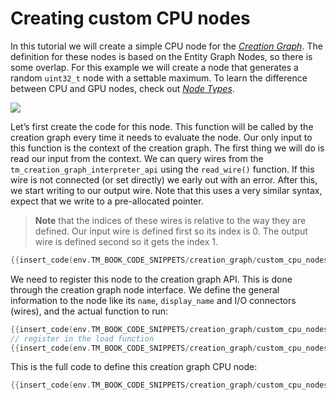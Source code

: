 # Creating custom CPU nodes

In this tutorial we will create a simple CPU node for the [*Creation Graph*]({{base_url}}/creation_graphs/concept.html). The definition for these nodes is based on the Entity Graph Nodes, so there is some overlap. For this example we will create a node that generates a random `uint32_t` node with a settable maximum. To learn the difference between CPU and GPU nodes, check out [*Node Types*]({{base_url}}/creation_graphs/node_types.html).

![](https://www.dropbox.com/s/04s5rzhmg9iwz68/tut_creation_graph_cpu_random.png?raw=1)

Let’s first create the code for this node. This function will be called by the creation graph every time it needs to evaluate the node. Our only input to this function is the context of the creation graph. The first thing we will do is read our input from the context. We can query wires from the `tm_creation_graph_interpreter_api` using the `read_wire()` function. If this wire is not connected (or set directly) we early out with an error. After this, we start writing to our output wire. Note that this uses a very similar syntax, expect that we write to a pre-allocated pointer.

> **Note** that the indices of these wires is relative to the way they are defined. Our input wire is defined first so its index is 0. The output wire is defined second so it gets the index 1.

```c
{{insert_code(env.TM_BOOK_CODE_SNIPPETS/creation_graph/custom_cpu_nodes.c,custom_cpu_node_fn)}}
```

We need to register this node to the creation graph API. This is done through the creation graph node interface. We define the general information to the node like its `name`, `display_name` and I/O connectors (wires), and the actual function to run:

```c
{{insert_code(env.TM_BOOK_CODE_SNIPPETS/creation_graph/custom_cpu_nodes.c,custom_cpu_node_node)}}
// register in the load function
{{insert_code(env.TM_BOOK_CODE_SNIPPETS/creation_graph/custom_cpu_nodes.c,custom_cpu_node_register)}}
```

This is the full code to define this creation graph CPU node:

```c
{{insert_code(env.TM_BOOK_CODE_SNIPPETS/creation_graph/custom_cpu_nodes.c)}}
```